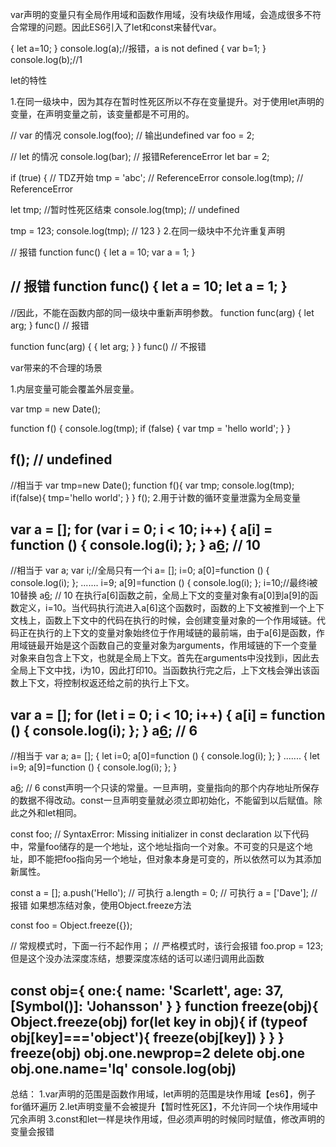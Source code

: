var声明的变量只有全局作用域和函数作用域，没有块级作用域，会造成很多不符合常理的问题。因此ES6引入了let和const来替代var。

{
    let a=10;
}
console.log(a);//报错，a is not defined
{
    var b=1;
}
console.log(b);//1

let的特性

1.在同一级块中，因为其存在暂时性死区所以不存在变量提升。对于使用let声明的变量，在声明变量之前，该变量都是不可用的。

// var 的情况
console.log(foo); // 输出undefined
var foo = 2;

// let 的情况
console.log(bar); // 报错ReferenceError
let bar = 2;

if (true) {
  // TDZ开始
  tmp = 'abc'; // ReferenceError
  console.log(tmp); // ReferenceError

  let tmp; //暂时性死区结束
  console.log(tmp); // undefined

  tmp = 123;
  console.log(tmp); // 123
}
2.在同一级块中不允许重复声明

// 报错
function func() {
  let a = 10;
  var a = 1;
}

// 报错
function func() {
  let a = 10;
  let a = 1;
}
-------------------------
//因此，不能在函数内部的同一级块中重新声明参数。
function func(arg) {
  let arg;
}
func() // 报错

function func(arg) {
  {
    let arg;
  }
}
func() // 不报错

var带来的不合理的场景

1.内层变量可能会覆盖外层变量。

var tmp = new Date();

function f() {
  console.log(tmp);
  if (false) {
    var tmp = 'hello world';
  }
}

f(); // undefined
---------
//相当于
var tmp=new Date();
function f(){
    var tmp;
    console.log(tmp);
    if(false){
        tmp='hello world';
    }
}
f();
2.用于计数的循环变量泄露为全局变量

var a = [];
for (var i = 0; i < 10; i++) {
  a[i] = function () {
    console.log(i);
  };
}
a[6](); // 10
----------------------
//相当于
var a;
var i;//全局只有一个i
a= [];
i=0;
a[0]=function () {
    console.log(i);
  };
.......
i=9;
a[9]=function () {
    console.log(i);
  };
i=10;//最终i被10替换
a[6](); // 10
在执行a[6]函数之前，全局上下文的变量对象有a[0]到a[9]的函数定义，i=10。当代码执行流进入a[6]这个函数时，函数的上下文被推到一个上下文栈上，函数上下文中的代码在执行的时候，会创建变量对象的一个作用域链。代码正在执行的上下文的变量对象始终位于作用域链的最前端，由于a[6]是函数，作用域链最开始是这个函数自己的变量对象为arguments，作用域链的下一个变量对象来自包含上下文，也就是全局上下文。首先在arguments中没找到i，因此去全局上下文中找，i为10，因此打印10。当函数执行完之后，上下文栈会弹出该函数上下文，将控制权返还给之前的执行上下文。

var a = [];
for (let i = 0; i < 10; i++) {
  a[i] = function () {
    console.log(i);
  };
}
a[6](); // 6
--------------
//相当于
var a;
a= [];
{
    let i=0;
    a[0]=function () {
        console.log(i);
    };
}
.......
{
    let i=9;
    a[9]=function () {
        console.log(i);
    };
}

a[6](); // 6
const声明一个只读的常量。一旦声明，变量指向的那个内存地址所保存的数据不得改动。const一旦声明变量就必须立即初始化，不能留到以后赋值。除此之外和let相同。

const foo;
// SyntaxError: Missing initializer in const declaration
以下代码中，常量foo储存的是一个地址，这个地址指向一个对象。不可变的只是这个地址，即不能把foo指向另一个地址，但对象本身是可变的，所以依然可以为其添加新属性。

const a = [];
a.push('Hello'); // 可执行
a.length = 0;    // 可执行
a = ['Dave'];    // 报错
如果想冻结对象，使用Object.freeze方法

const foo = Object.freeze({});

// 常规模式时，下面一行不起作用；
// 严格模式时，该行会报错
foo.prop = 123;
但是这个没办法深度冻结，想要深度冻结的话可以递归调用此函数

const obj={
    one:{
        name: 'Scarlett',
        age: 37,
        [Symbol()]: 'Johansson'
    }
}
function freeze(obj){
    Object.freeze(obj)
    for(let key in obj){
        if (typeof obj[key]==='object'){
            freeze(obj[key])
        }
    }
}
freeze(obj)
obj.one.newprop=2
delete obj.one
obj.one.name='lq'
console.log(obj)
----------------------------
总结：
1.var声明的范围是函数作用域，let声明的范围是块作用域【es6】，例子for循环遍历
2.let声明变量不会被提升【暂时性死区】，不允许同一个块作用域中冗余声明
3.const和let一样是块作用域，但必须声明的时候同时赋值，修改声明的变量会报错
